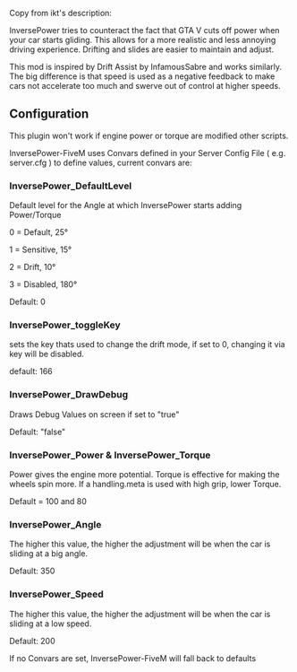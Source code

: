 Copy from ikt's description:

InversePower tries to counteract the fact that GTA V cuts off power when your 
car starts gliding. This allows for a more realistic and less annoying driving 
experience. Drifting and slides are easier to maintain and adjust.

This mod is inspired by Drift Assist by InfamousSabre and works similarly. The
big difference is that speed is used as a negative feedback to make cars not
accelerate too much and swerve out of control at higher speeds.


## Configuration
This plugin won't work if engine power or torque are modified other scripts.

InversePower-FiveM uses Convars defined in your Server Config File ( e.g. server.cfg ) to define values, current convars are:

### InversePower_DefaultLevel
Default level for the Angle at which InversePower starts adding Power/Torque

0 = Default, 25°

1 = Sensitive, 15°

2 = Drift, 10°

3 = Disabled, 180°

Default: 0

### InversePower_toggleKey
sets the key thats used to change the drift mode, if set to 0, changing it via key will be disabled. 

default: 166

### InversePower_DrawDebug
Draws Debug Values on screen if set to "true"

Default: "false"

### InversePower_Power & InversePower_Torque
Power gives the engine more potential. Torque is effective for making the
wheels spin more. If a handling.meta is used with high grip, lower Torque.

Default = 100 and 80

### InversePower_Angle
The higher this value, the higher the adjustment will be when the car 
is sliding at a big angle.

Default: 350

### InversePower_Speed
The higher this value, the higher the adjustment will be when the car 
is sliding at a low speed.

Default: 200



If no Convars are set, InversePower-FiveM will fall back to defaults
